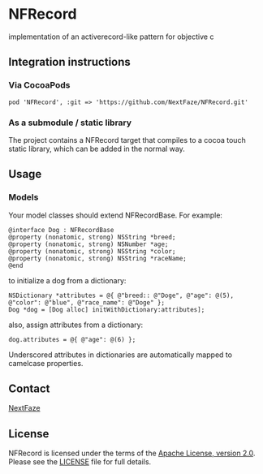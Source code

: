 # NFRecord

implementation of an activerecord-like pattern for objective c

## Integration instructions

### Via CocoaPods

    pod 'NFRecord', :git => 'https://github.com/NextFaze/NFRecord.git'

### As a submodule / static library

The project contains a NFRecord target that compiles to a cocoa touch static
library, which can be added in the normal way.

## Usage

### Models

Your model classes should extend NFRecordBase.  For example:

    @interface Dog : NFRecordBase
    @property (nonatomic, strong) NSString *breed;
    @property (nonatomic, strong) NSNumber *age;
    @property (nonatomic, strong) NSString *color;
    @property (nonatomic, strong) NSString *raceName;
    @end

to initialize a dog from a dictionary:

    NSDictionary *attributes = @{ @"breed:: @"Doge", @"age": @(5), @"color": @"blue", @"race_name": @"Doge" };
    Dog *dog = [Dog alloc] initWithDictionary:attributes];

also, assign attributes from a dictionary:

    dog.attributes = @{ @"age": @(6) };

Underscored attributes in dictionaries are automatically mapped to camelcase properties.

## Contact

[NextFaze](http://nextfaze.com)

## License

NFRecord is licensed under the terms of the [Apache License, version 2.0](http://www.apache.org/licenses/LICENSE-2.0.html). Please see the [LICENSE](https://github.com/NextfazeSD/NFRecord/blob/master/LICENSE) file for full details.

